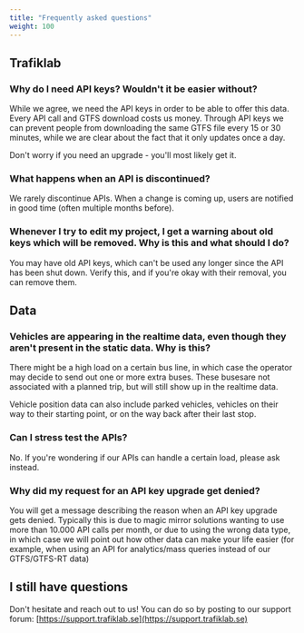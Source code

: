 ```yaml
---
title: "Frequently asked questions"
weight: 100
---
```

## Trafiklab

### Why do I need API keys? Wouldn't it be easier without?

While we agree, we need the API keys in order to be able to offer this data. Every API call and GTFS download costs us
money. Through API keys we can prevent people from downloading the same GTFS file every 15 or 30 minutes, while we are
clear about the fact that it only updates once a day.

Don't worry if you need an upgrade - you'll most likely get it.

### What happens when an API is discontinued?

We rarely discontinue APIs. When a change is coming up, users are notified in good time (often multiple months
before).

### Whenever I try to edit my project, I get a warning about old keys which will be removed. Why is this and what should I do?

You may have old API keys, which can't be used any longer since the API has been shut down. Verify this, and if you're
okay with their removal, you can remove them.

## Data

### Vehicles are appearing in the realtime data, even though they aren't present in the static data. Why is this?

There might be a high load on a certain bus line, in which case the operator may decide to send out one or more extra
buses. These busesare not associated with a planned trip, but will still show up in the realtime data.

Vehicle position data can also include parked vehicles, vehicles on their way to their starting point, or on the way
back after their last stop.

### Can I stress test the APIs?

No. If you're wondering if our APIs can handle a certain load, please ask instead.

### Why did my request for an API key upgrade get denied?

You will get a message describing the reason when an API key upgrade gets denied. Typically this is due to magic mirror
solutions wanting to use more than 10.000 API calls per month, or due to using the wrong data type, in which case we
will point out how other data can make your life easier (for example, when using an API for analytics/mass queries
instead of our GTFS/GTFS-RT data)

## I still have questions

Don't hesitate and reach out to us! You can do so by posting to our support
forum: [https://support.trafiklab.se](https://support.trafiklab.se)
